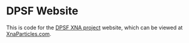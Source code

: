 # DPSF Website

This is code for the [DPSF XNA project][DpsfXnaGitHubUrl] website, which can be viewed at [XnaParticles.com][XnaParticlesUrl].

[DpsfXnaGitHubUrl]: https://github.com/deadlydog/DPSF-XNA
[XnaParticlesUrl]: http://xnaparticles.com